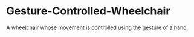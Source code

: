 # Gesture-Controlled-Wheelchair
A wheelchair whose movement is controlled using the gesture of a hand.

